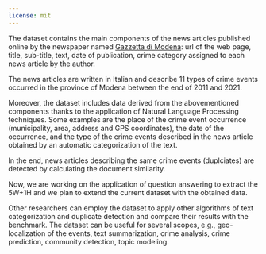 ```yaml
---
license: mit
---
```


The dataset contains the main components of the news articles published online by the newspaper named <a href="https://gazzettadimodena.gelocal.it/modena">Gazzetta di Modena</a>: url of the web page, title, sub-title, text, date of publication, crime category assigned to each news article by the author.

The news articles are written in Italian and describe 11 types of crime events occurred in the province of Modena between the end of 2011 and 2021.

Moreover, the dataset includes data derived from the abovementioned components thanks to the application of Natural Language Processing techniques. Some examples are the place of the crime event occurrence (municipality, area, address and GPS coordinates), the date of the occurrence, and the type of the crime events described in the news article obtained by an automatic categorization of the text.

In the end, news articles describing the same crime events (duplciates) are detected by calculating the document similarity.

Now, we are working on the application of question answering to extract the 5W+1H and we plan to extend the current dataset with the obtained data.

Other researchers can employ the dataset to apply other algorithms of text categorization and duplicate detection and compare their results with the benchmark. The dataset can be useful for several scopes, e.g., geo-localization of the events, text summarization, crime analysis, crime prediction, community detection, topic modeling.
